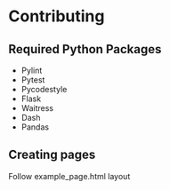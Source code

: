 # Contributing

## Required Python Packages
- Pylint
- Pytest
- Pycodestyle
- Flask
- Waitress
- Dash
- Pandas

## Creating pages
Follow example_page.html layout
